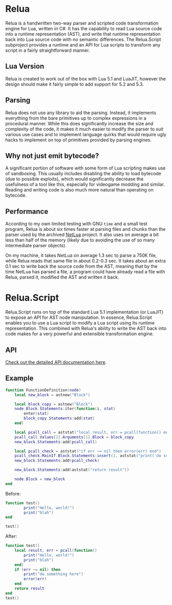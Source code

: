 # Relua

Relua is a handwritten two-way parser and scripted code transformation engine for Lua, written in C#. It has the capability to read Lua source code into a runtime representation (AST), and write that runtime representation back into Lua source code with no semantic differences. The Relua.Script subproject provides a runtime and an API for Lua scripts to transform any script in a fairly straightforward manner.

## Lua Version

Relua is created to work out of the box with Lua 5.1 and LuaJIT, however the design should make it fairly simple to add support for 5.2 and 5.3.

## Parsing

Relua does not use any library to aid the parsing. Instead, it implements everything from the bare primitives up to complex expressions in a procedural manner. While this does significantly increase the size and complexity of the code, it makes it much easier to modify the parser to suit various use cases and to implement language quirks that would require ugly hacks to implement on top of primitives provided by parsing engines.

## Why not just emit bytecode?

A significant portion of software with some form of Lua scripting makes use of sandboxing. This usually includes disabling the ability to load bytecode (due to possible exploits), which would significantly decrease the usefulness of a tool like this, especially for videogame modding and similar. Reading and writing code is also much more natural than operating on bytecode.

## Performance

According to my own limited testing with GNU `time` and a small test program, Relua is about six times faster at parsing files and chunks than the parser used by the archived [NetLua](https://github.com/frabert/NetLua/tree/master/NetLua) project. It also uses on average a bit less than half of the memory (likely due to avoiding the use of so many intermediate parser objects).

On my machine, it takes NetLua on average 1.3 sec to parse a 750K file, while Relua reads that same file in about 0.2-0.3 sec. It takes about an extra 0.1 sec to write back the source code from the AST, meaning that by the time NetLua has parsed a file, a program could have already read a file with Relua, parsed it, modified the AST and written it back.

# Relua.Script

Relua.Script runs on top of the standard Lua 5.1 implementation (or LuaJIT) to expose an API for AST node manipulation. In essence, Relua.Script enables you to use a Lua script to modify a Lua script using its runtime representation. This combined with Relua's ability to write the AST back into code makes for a very powerful and extensible transformation engine.

## API

[Check out the detailed API documentation here](https://github.com/XWitchProject/Relua/blob/master/API.md).

## Example

```lua
function FunctionDefinition(node)
	local new_block = astnew("Block")

	local block_copy = astnew("Block")
	node.Block.Statements:iter(function(i, stat)
		enter(stat)
		block_copy.Statements:add(stat)
	end)

	local pcall_call = aststat("local result, err = pcall(function() end)")
	pcall_call.Values[1].Arguments[1].Block = block_copy
	new_block.Statements:add(pcall_call)

	local pcall_check = aststat("if err ~= nil then error(err) end")
	pcall_check.MainIf.Block.Statements:insert(1, aststat("print('do something here')"))
	new_block.Statements:add(pcall_check)

	new_block.Statements:add(aststat("return result"))

	node.Block = new_block
end
```

Before:
```lua
function test()
        print("Hello, world!")
        print("blah")
end

test()
```

After:
```lua
function test()
    local result, err = pcall(function()
        print("Hello, world!")
        print("blah")
    end)
    if (err ~= nil) then
        print("do something here")
        error(err)
    end
    return result
end
test()
```
